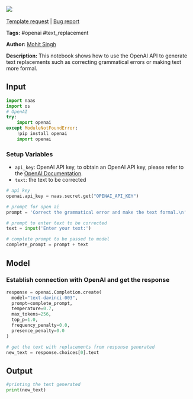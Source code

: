 <a href="https://app.naas.ai/user-redirect/naas/downloader?url=https://raw.githubusercontent.com/jupyter-naas/awesome-notebooks/master/OpenAI/OpenAI_Generate_text_replacements.ipynb" target="_parent"><img src="https://naasai-public.s3.eu-west-3.amazonaws.com/open_in_naas.svg"/></a><br><br><a href="https://github.com/jupyter-naas/awesome-notebooks/issues/new?assignees=&labels=&template=template-request.md&title=Tool+-+Action+of+the+notebook+">Template request</a> | <a href="https://github.com/jupyter-naas/awesome-notebooks/issues/new?assignees=&labels=bug&template=bug_report.md&title=OpenAI+-+Generate+text+replacements:+Error+short+description">Bug report</a>

**Tags:** #openai #text_replacement

**Author:** [Mohit Singh](https://www.linkedin.com/in/mohwits/)

**Description:** This notebook shows how to use the OpenAI API to generate text replacements such as correcting grammatical errors or making text more formal.

## Input


```python
import naas
import os
# OpenAI
try:
    import openai
except ModuleNotFoundError:
    !pip install openai
    import openai
```

### Setup Variables
- `api_key`: OpenAI API key, to obtain an OpenAI API key, please refer to the [OpenAI Documentation](https://openai.com/docs/).
- `text`: the text to be corrected


```python
# api key
openai.api_key = naas.secret.get("OPENAI_API_KEY")

# prompt for open ai
prompt = 'Correct the grammatical error and make the text formal.\n'

# prompt to enter text to be corrected
text = input('Enter your text:')
```


```python
# complete prompt to be passed to model
complete_prompt = prompt + text
```

## Model

### Establish connection with OpenAI and get the response


```python
response = openai.Completion.create(
  model="text-davinci-003",
  prompt=complete_prompt,
  temperature=0.7,
  max_tokens=256,
  top_p=1.0,
  frequency_penalty=0.0,
  presence_penalty=0.0
)
```


```python
# get the text with replacements from response generated
new_text = response.choices[0].text
```

## Output


```python
#printing the text generated
print(new_text)
```
